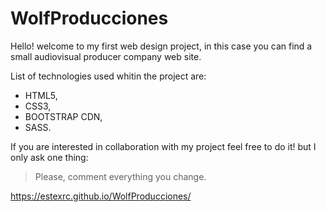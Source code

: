 # WolfProducciones

Hello! welcome to my first web design project, in this case you can find a small audiovisual producer company web site.

List of technologies used whitin the project are:

- HTML5,
- CSS3,
- BOOTSTRAP CDN,
- SASS.

If you are interested in collaboration with my project feel free to do it! but I only ask one thing:

> Please, comment everything you change.

https://estexrc.github.io/WolfProducciones/
